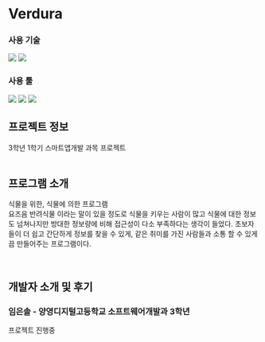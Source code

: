   <h1>Verdura</h1>
  <h3>사용 기술</h3>
  <div align="left">
    <img src="https://img.shields.io/badge/Dart-1E90FF?style=flat&logo=Dart&logoColor=white"/>
    <img src="https://img.shields.io/badge/Flutter-4169E1?style=flat&logo=Flutter&logoColor=white"/>
  </div>

  <h3>사용 툴</h3>
  <div align="left">
   <img src="https://img.shields.io/badge/AndroidStudio-3DDC84?style=flat&logo=AndroidStudio&logoColor=white"/>
   <img src="https://img.shields.io/badge/Git-F05032?style=flat&logo=Git&logoColor=white"/>
   <img src="https://img.shields.io/badge/GitHub-181717?style=flat&logo=GitHub&logoColor=white"/>
  </div>

  <h2>프로젝트 정보</h2>
  <span>3학년 1학기 스마트앱개발 과목 프로젝트</span><br/><br/>
  
   <h2>프로그램 소개</h2>
  <p>식물을 위한, 식물에 의한 프로그램<br>
    요즈음 반려식물 이라는 말이 있을 정도로 식물을 키우는 사람이 많고 식물에 대한 정보도 넘쳐나지만 방대한 정보량에 비해 접근성이 다소 부족하다는 생각이 들었다.
    초보자들이 더 쉽고 간단하게 정보를 찾을 수 있게, 같은 취미를 가진 사람들과 소통 할 수 있게끔 만들어주는 프로그램이다.
  </p>
<br/>

  <h2>개발자 소개 및 후기</h2>
    <h3>임은솔 - 양영디지털고등학교 소프트웨어개발과 3학년</h3>
    <p>
      프로젝트 진행중
    </p>
